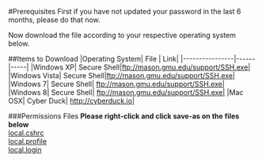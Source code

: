#Prerequisites
First if you have not updated your password in the last 6 months, please do that now.  

Now download the file according to your respective operating system below.


##Items to Download
|Operating System| File | Link|
|----------------|------|-----|
|Windows XP| Secure Shell|ftp://mason.gmu.edu/support/SSH.exe|
|Windows Vista| Secure Shell|ftp://mason.gmu.edu/support/SSH.exe|
|Windows 7| Secure Shell| ftp://mason.gmu.edu/support/SSH.exe|
|Windows 8| Secure Shell| ftp://mason.gmu.edu/support/SSH.exe|
|Mac OSX| Cyber Duck| http://cyberduck.io|

###Permissions Files
**Please right-click and click save-as on the files below**  
[local.cshrc](https://raw.githubusercontent.com/the-ben-waters/it103-tutorial/master/assets/local.cshrc)  
[local.profile](https://raw.githubusercontent.com/the-ben-waters/it103-tutorial/master/assets/local.profile)  
[local.login](https://raw.githubusercontent.com/the-ben-waters/it103-tutorial/master/assets/local.login) 
